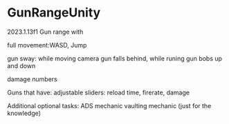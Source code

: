# GunRangeUnity

2023.1.13f1
Gun range with

full movement:WASD, Jump 

gun sway: while moving camera gun falls behind, while runing gun bobs up and down

damage numbers

Guns that have: adjustable sliders: reload time, firerate, damage  



Additional optional tasks:
ADS mechanic
vaulting mechanic (just for the knowledge)
